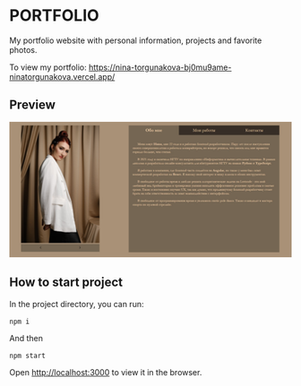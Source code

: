 # PORTFOLIO

My portfolio website with personal information, projects and favorite photos.

To view my portfolio: https://nina-torgunakova-bj0mu9ame-ninatorgunakova.vercel.app/

## Preview

![Screenshot](preview.jpg)

## How to start project

In the project directory, you can run:

```
npm i
```

And then

```
npm start
```
Open [http://localhost:3000](http://localhost:3000) to view it in the browser.
